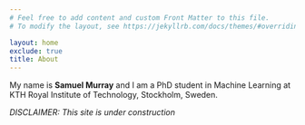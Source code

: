 ```yaml
---
# Feel free to add content and custom Front Matter to this file.
# To modify the layout, see https://jekyllrb.com/docs/themes/#overriding-theme-defaults

layout: home
exclude: true
title: About
---
```


My name is **Samuel Murray** and I am a PhD student in Machine Learning at KTH Royal Institute of Technology, Stockholm, Sweden.

_DISCLAIMER: This site is under construction_